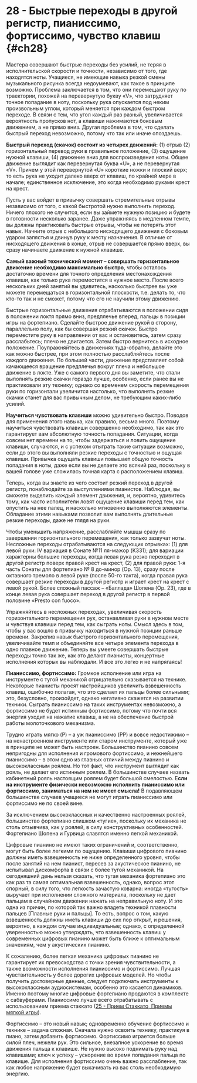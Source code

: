 # 28 - Быстрые переходы в другой регистр, пианиссимо, фортиссимо, чувство клавиш {#ch28}

Мастера совершают быстрые переходы без усилий, не теряя в исполнительской скорости и точности, независимо от того, где находятся ноты. Учащиеся, не имеющие навыка резкой смены музыкального рисунка всегда недоумевают, как такое в принципе возможно. Проблема заключается в том, что они перемещают руку по траектории, похожей на перевернутую букву «V», что затрудняет точное попадание в ноту, поскольку рука опускается под неким произвольным углом, который меняется при каждом быстром переходе. В связи с тем, что угол каждый раз разный, увеличивается вероятность пропусков нот, а клавиши нажимаются боковым движением, а не прямо вниз. Другая проблема в том, что сделать быстрый переход невозможно, потому что так или иначе опоздаешь.

**Быстрый переход (скачок) состоит из четырех движений:** (1) отрыв (2) горизонтальный перевод руки в правильное положение, (3) ощущение нужной клавиши, (4) движение вниз для воспроизведения ноты. Общее движение выглядит как перевернутая буква «U», а не перевернутая «V». Причем у этой перевернутой «U» короткие ножки и плоский верх; то есть рука не уходит далеко вверх от клавиш, по крайней мере в начале; единственное исключение, это когда необходимо руками крест на крест.

Пусть у вас войдет в привычку совершать стремительные отрывы независимо от того, с какой быстротой нужно выполнить переход. Ничего плохого не случится, если вы займете нужную позицию и будете в готовности несколько заранее. Даже упражняясь в медленном темпе, вы должны практиковать быстрые отрывы, чтобы не потерять этот навык. Начните отрыв с небольшого нисходящего движения с боковым ударом запястья и двинув руку к месту назначения. В отличие от нисходящего движения в конце, отрыв не совершается прямо вверх, вы сразу начинаете движение к нужной клавише.

**Самый важный технический момент – совершать горизонтальное движение  необходимо максимально быстро**, чтобы осталось достаточно времени для точного определения местонахождения клавиши, как только рука переместится в нужное место. После всего нескольких дней занятий вы удивитесь, насколько быстрее вы уже можете перемещаться в горизонтальной плоскости, т.е. делать то, что кто-то так и не сможет, потому что его не научили этому движению.

Быстрые горизонтальные движения отрабатываются в положении сидя в положении локтя прямо вниз, предплечье вперед, пальцы в позиции игры на фортепиано. Сделайте быстрое движение рукой в сторону, параллельно полу, как бы совершая резкий скачок. Быстро переместите руку в направлении от вас и остановитесь, затем сразу расслабьтесь; плечо не двигается.  Затем быстро вернитесь в исходное положение. Поупражняйтесь в движениях туда-обратно, делайте это как можно быстрее, при этом полностью расслабляйтесь после каждого движения. По большей части, движение представляет собой качающееся вращение предплечья вокруг плеча и небольшое движение в локте. Уже с самого первого дня вы заметите, что стали выполнять резкие скачки гораздо лучше, особенно, если ранее вы не практиковали эту технику; однако со временем скорость перемещения руки по горизонтали увеличится настолько, что выполнять резкие скачки станет для вас привычным делом, не требующим каких-либо усилий.

**Научиться чувствовать клавиши** можно удивительно быстро. Поводов для применения этого навыка, как правило, весьма много.  Поэтому научиться чувствовать клавиши совершенно необходимо, так как это гарантирует вам абсолютную точность попадания. Ситуации, когда совсем нет времени на то, чтобы задержаться и ловить ощущение клавиши, случаются, и с успехом отыграть такие ситуации возможно, если до этого вы  выполняли резкие переходы с точностью и ощущая клавиши. Привычка ощущать клавиши повышает общую точность попадания в ноты, даже если вы не делаете это всякий раз, поскольку в вашей голове уже сложилась точная карта с расположением клавиш.

Теперь, когда вы знаете из чего состоит резкий переход в другой регистр, понаблюдайте за выступлениями пианистов. Наблюдая, вы сможете выделить каждый элемент движения, и, вероятно, удивитесь тому, как часто исполнители ловят ощущение клавиши перед тем, как опустить на нее палец, и насколько мгновенно выполняются элементы. Обладание этими навыками позволит вам  выполнять длительные резкие переходы, даже не глядя на руки.

Чтобы уменьшить напряжение, расслабляйте мышцы сразу по завершении горизонтального перемещения, как только зазвучат ноты. Несложные переходы отрабатываются на следующих отрывках: (1) для левой руки: IV вариация в Сонате №11 ля-мажор (K331); для вариации характерны большие переходы, когда  левая рука резко переходит в другой регистр поверх правой крест на крест, (2) для правой руки: 1-я часть Сонаты для фортепиано № 8 до-минор (Op. 13), сразу после октавного тремоло в левой руке (после 50-го такта), когда правая рука совершает резкие переходы в другой регистр и играет крест на крест с левой рукой. Более сложный пассаж – «Баллада» Шопена (Op. 23), где  в конце левая рука совершает переход в другой регистр в первой половине «Presto con fuoco».

Упражняйтесь в несложных переходах, увеличивая скорость горизонтального перемещения рук, останавливая руки в нужном месте и чувствуя клавиши перед тем, как сыграть ноты. Смысл здесь в том, чтобы у вас вошло в привычку находиться в нужной позиции раньше времени. Закрепив навык быстрого горизонтального перемещения, увеличивайте темп и объединяйте все четыре элемента перехода в одно плавное движение. Теперь вы умеете совершать быстрые переходы точно так же, как это делают пианисты, концертные исполнения которых вы наблюдали. И все это легко и не напрягаясь!

**Пианиссимо, фортиссимо:**  Громкое исполнение или игра на инструменте с тугой механикой отрицательно сказывается на технике. Некоторые пианисты просят настройщиков увеличить взвешенность клавиш, ошибочно полагая, что это сделает их пальцы более сильными; это, безусловно, произойдет, однако негативно скажется на развитии техники. Сыграть пианиссимо на таких инструментах невозможно, а фортиссимо не будет истинным фортиссимо, потому что почти вся энергия уходит на нажатие клавиш, а не на  обеспечение быстрой работы молоточкового механизма.

Трудно играть мягко (P) – а уж пианиссимо (PP) и вовсе недостижимо – на ненастроенном инструменте или старом инструменте, который уже в принципе не может быть настроен.  Большинство пианино совсем непригодны для исполнения и громового фортиссимо, и нежнейшего пианиссимо – в этом одно из главных отличий между пианино и высококлассным роялем. Но тот факт, что инструмент выглядит как рояль, не делает его истинным роялем. В большинстве случаев назвать кабинетный рояль настоящим роялем будет большой смелостью.  Е**сли на инструменте физически невозможно исполнить пианиссимо или фортиссимо, заниматься на нем не имеет смысла!** В подавляющем большинстве случаев учащиеся не могут играть пианиссимо или фортиссимо не по своей вине.

За исключением высококлассных и качественно настроенных роялей, большинство фортепиано слишком «тугие», поскольку их механика не столь отзывчива, как у роялей, в силу конструктивных особенностей.  Фортепиано Шопена и Гурвица славятся именно легкой механикой.

Цифровые пианино не имеют таких ограничений и, соответственно, могут быть более легкими по ощущению. Клавиши цифрового пианино должны иметь взвешенность не ниже определенного уровня, чтобы после занятий на нем пианист, пересев за акустическое пианино, не испытывал дискомфорта в связи с более тугой механикой. На сегодняшний день нельзя сказать, что тугая механика фортепиано это как раз та самая оптимальная взвешенность, однако, вопрос этот спорный, в силу того, что легкость зачастую коварна: иногда «тугость» выручает при исполнении сложного материала, поскольку не дает пальцам в случайном движении нажать на неправильную ноту. И это одна из причин, по которой так важно владеть техникой плавности пальцев [Плавные руки и пальцы].  То есть, вопрос о том, какую взвешенность должны иметь клавиши до сих пор открыт, и решения, вероятно, в каждом случае индивидуальные; однако, с определенной уверенностью можно утверждать, что взвешенность клавиш у современных цифровых пианино может быть ближе к оптимальным значениям, чем у акустических пианино.

К сожалению, более легкая механика цифровых пианино не гарантирует их превосходства с точки зрения чувствительности, а также возможности исполнения пианиссимо и фортиссимо. Лучшая чувствительность у более дорогих цифровых моделей. Но чтобы получить достоверные данные, следует подключать инструменты к высококлассным аудиосистемам, особенно это касается динамиков.  Именно поэтому многие цифровые фортепиано продаются в комплекте с сабвуферами. Пианиссимо лучше всего отрабатывать с использованием приема стаккато ([25 - Прием Стаккато, Приемы мягкой игры](#ch25)).

Фортиссимо – это новый навык; одновременно обучение фортиссимо и технике – задача сложная. Сначала нужно освоить технику, практикуя в пиано, затем добавить фортиссимо. Фортиссимо играется больше силой плеч, нежели рук. Это сильное, внезапное ускорение во время движения пальца к клавише. Не нужно высоко поднимать руку над клавишами; ключ к успеху – ускорение во время попадания пальца по клавише.   Для исполнения фортиссимо очень важно расслабление, так как любое напряжение будет выкачивать из вас столь необходимую энергию.
